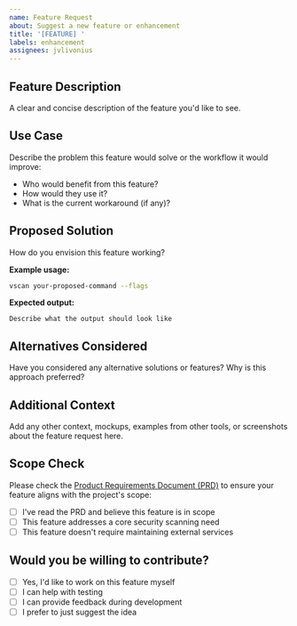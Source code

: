 ```yaml
---
name: Feature Request
about: Suggest a new feature or enhancement
title: '[FEATURE] '
labels: enhancement
assignees: jvlivonius
---
```


## Feature Description

A clear and concise description of the feature you'd like to see.

## Use Case

Describe the problem this feature would solve or the workflow it would improve:
- Who would benefit from this feature?
- How would they use it?
- What is the current workaround (if any)?

## Proposed Solution

How do you envision this feature working?

**Example usage:**
```bash
vscan your-proposed-command --flags
```

**Expected output:**
```
Describe what the output should look like
```

## Alternatives Considered

Have you considered any alternative solutions or features? Why is this approach preferred?

## Additional Context

Add any other context, mockups, examples from other tools, or screenshots about the feature request here.

## Scope Check

Please check the [Product Requirements Document (PRD)](docs/project/PRD.md) to ensure your feature aligns with the project's scope:
- [ ] I've read the PRD and believe this feature is in scope
- [ ] This feature addresses a core security scanning need
- [ ] This feature doesn't require maintaining external services

## Would you be willing to contribute?

- [ ] Yes, I'd like to work on this feature myself
- [ ] I can help with testing
- [ ] I can provide feedback during development
- [ ] I prefer to just suggest the idea

